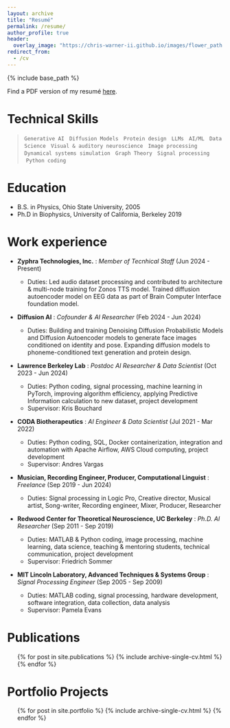 ```yaml
---
layout: archive
title: "Resumé"
permalink: /resume/
author_profile: true
header:
  overlay_image: "https://chris-warner-ii.github.io/images/flower_path.JPG"
redirect_from:
  - /cv
---
```


{% include base_path %}

Find a PDF version of my resumé [here](https://chris-warner-ii.github.io/files/Warner_resume.pdf).

Technical Skills
======

> `Generative AI` &nbsp; `Diffusion Models` &nbsp; `Protein design` &nbsp; `LLMs` &nbsp; `AI/ML` &nbsp; `Data Science` &nbsp; `Visual & auditory neuroscience` &nbsp; `Image processing` &nbsp; `Dynamical systems simulation` &nbsp; `Graph Theory` &nbsp; `Signal processing` &nbsp;`Python coding`

Education
======
* B.S. in Physics, Ohio State University, 2005
* Ph.D in Biophysics, University of California, Berkeley 2019

Work experience
======

* **Zyphra Technologies, Inc.** : *Member of Tecnhical Staff* (Jun 2024 - Present)
  * Duties: Led audio dataset processing and contributed to architecture \& multi-node training for Zonos TTS model. Trained diffusion autoencoder model on EEG data as part of Brain Computer Interface foundation model.

* **Diffusion AI** : *Cofounder & AI Researcher* (Feb 2024 - Jun 2024)
  * Duties: Building and training Denoising Diffusion Probabilistic Models and Diffusion Autoencoder models to generate face images conditioned on identity and pose. Expanding diffusion models to phoneme-conditioned text generation and protein design.

* **Lawrence Berkeley Lab** : *Postdoc AI Researcher & Data Scientist* (Oct 2023 - Jun 2024)
  * Duties: Python coding, signal processing, machine learning in PyTorch, improving algorithm efficiency, applying Predictive Information calculation to new dataset, project development
  * Supervisor: Kris Bouchard 

* **CODA Biotherapeutics** : *AI Engineer & Data Scientist* (Jul 2021 - Mar 2022) 
  * Duties: Python coding, SQL, Docker containerization, integration and automation with Apache Airflow, AWS Cloud computing, project development 
  * Supervisor: Andres Vargas  

* **Musician, Recording Engineer, Producer, Computational Linguist** : *Freelance*  (Sep 2019 - Jun 2024)
  * Duties: Signal processing in Logic Pro, Creative director, Musical artist, Song-writer, Recording engineer, Mixer, Producer, Researcher  

* **Redwood Center for Theoretical Neuroscience, UC Berkeley** : *Ph.D. AI Researcher* (Sep 2011 - Sep 2019)
  * Duties: MATLAB & Python coding, image processing, machine learning, data science, teaching & mentoring students, technical communication, project development
  * Supervisor: Friedrich Sommer  

* **MIT Lincoln Laboratory, Advanced Techniques & Systems Group** : *Signal Processing Engineer* (Sep 2005 - Sep 2009)
  * Duties: MATLAB coding, signal processing, hardware development, software integration, data collection, data analysis 
  * Supervisor: Pamela Evans   
  

Publications
======
  <ul>{% for post in site.publications %}
    {% include archive-single-cv.html %}
  {% endfor %}</ul>

Portfolio Projects
======
  <ol>{% for post in site.portfolio %}
    {% include archive-single-cv.html %}
  {% endfor %}</ol>  
  
<!--  
Talks
======
  <ul>{% for post in site.talks %}
    {% include archive-single-talk-cv.html %}
  {% endfor %}</ul>
  
Teaching
======
  <ul>{% for post in site.teaching %}
    {% include archive-single-cv.html %}
  {% endfor %}</ul>


  
Service and leadership
======
* 

-->  

